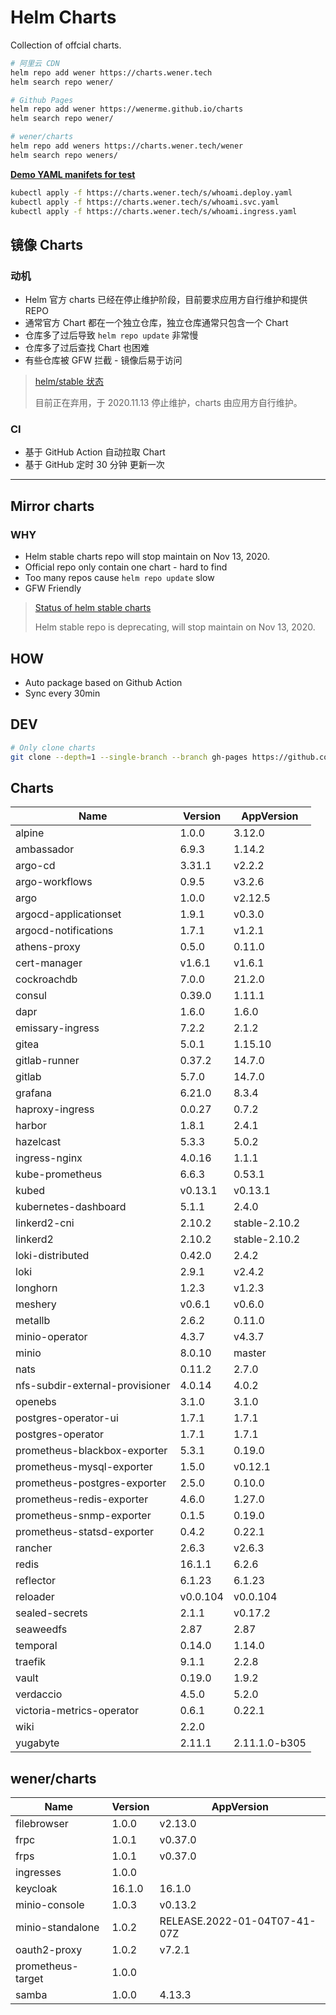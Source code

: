# Helm Charts

Collection of offcial charts.

```bash
# 阿里云 CDN
helm repo add wener https://charts.wener.tech
helm search repo wener/

# Github Pages
helm repo add wener https://wenerme.github.io/charts
helm search repo wener/

# wener/charts
helm repo add weners https://charts.wener.tech/wener
helm search repo weners/
```

**[Demo YAML manifets for test](https://github.com/wenerme/charts/tree/master/public/s)**

```bash
kubectl apply -f https://charts.wener.tech/s/whoami.deploy.yaml
kubectl apply -f https://charts.wener.tech/s/whoami.svc.yaml
kubectl apply -f https://charts.wener.tech/s/whoami.ingress.yaml
```

## 镜像 Charts

### 动机

- Helm 官方 charts 已经在停止维护阶段，目前要求应用方自行维护和提供 REPO
- 通常官方 Chart 都在一个独立仓库，独立仓库通常只包含一个 Chart
- 仓库多了过后导致 `helm repo update` 非常慢
- 仓库多了过后查找 Chart 也困难
- 有些仓库被 GFW 拦截 - 镜像后易于访问

> [helm/stable 状态 ](https://github.com/helm/charts#status-of-the-project)
>
> 目前正在弃用，于 2020.11.13 停止维护，charts 由应用方自行维护。

### CI

- 基于 GitHub Action 自动拉取 Chart
- 基于 GitHub 定时 30 分钟 更新一次

---

## Mirror charts

### WHY

- Helm stable charts repo will stop maintain on Nov 13, 2020.
- Official repo only contain one chart - hard to find
- Too many repos cause `helm repo update` slow
- GFW Friendly

> [Status of helm stable charts](https://github.com/helm/charts#status-of-the-project)
>
> Helm stable repo is deprecating, will stop maintain on Nov 13, 2020.

## HOW

- Auto package based on Github Action
- Sync every 30min

## DEV

```bash
# Only clone charts
git clone --depth=1 --single-branch --branch gh-pages https://github.com/wenerme/charts charts
```
## Charts

| Name | Version | AppVersion |
|------|---------|------------|
| alpine | 1.0.0 | 3.12.0 |
| ambassador | 6.9.3 | 1.14.2 |
| argo-cd | 3.31.1 | v2.2.2 |
| argo-workflows | 0.9.5 | v3.2.6 |
| argo | 1.0.0 | v2.12.5 |
| argocd-applicationset | 1.9.1 | v0.3.0 |
| argocd-notifications | 1.7.1 | v1.2.1 |
| athens-proxy | 0.5.0 | 0.11.0 |
| cert-manager | v1.6.1 | v1.6.1 |
| cockroachdb | 7.0.0 | 21.2.0 |
| consul | 0.39.0 | 1.11.1 |
| dapr | 1.6.0 | 1.6.0 |
| emissary-ingress | 7.2.2 | 2.1.2 |
| gitea | 5.0.1 | 1.15.10 |
| gitlab-runner | 0.37.2 | 14.7.0 |
| gitlab | 5.7.0 | 14.7.0 |
| grafana | 6.21.0 | 8.3.4 |
| haproxy-ingress | 0.0.27 | 0.7.2 |
| harbor | 1.8.1 | 2.4.1 |
| hazelcast | 5.3.3 | 5.0.2 |
| ingress-nginx | 4.0.16 | 1.1.1 |
| kube-prometheus | 6.6.3 | 0.53.1 |
| kubed | v0.13.1 | v0.13.1 |
| kubernetes-dashboard | 5.1.1 | 2.4.0 |
| linkerd2-cni | 2.10.2 | stable-2.10.2 |
| linkerd2 | 2.10.2 | stable-2.10.2 |
| loki-distributed | 0.42.0 | 2.4.2 |
| loki | 2.9.1 | v2.4.2 |
| longhorn | 1.2.3 | v1.2.3 |
| meshery | v0.6.1 | v0.6.0 |
| metallb | 2.6.2 | 0.11.0 |
| minio-operator | 4.3.7 | v4.3.7 |
| minio | 8.0.10 | master |
| nats | 0.11.2 | 2.7.0 |
| nfs-subdir-external-provisioner | 4.0.14 | 4.0.2 |
| openebs | 3.1.0 | 3.1.0 |
| postgres-operator-ui | 1.7.1 | 1.7.1 |
| postgres-operator | 1.7.1 | 1.7.1 |
| prometheus-blackbox-exporter | 5.3.1 | 0.19.0 |
| prometheus-mysql-exporter | 1.5.0 | v0.12.1 |
| prometheus-postgres-exporter | 2.5.0 | 0.10.0 |
| prometheus-redis-exporter | 4.6.0 | 1.27.0 |
| prometheus-snmp-exporter | 0.1.5 | 0.19.0 |
| prometheus-statsd-exporter | 0.4.2 | 0.22.1 |
| rancher | 2.6.3 | v2.6.3 |
| redis | 16.1.1 | 6.2.6 |
| reflector | 6.1.23 | 6.1.23 |
| reloader | v0.0.104 | v0.0.104 |
| sealed-secrets | 2.1.1 | v0.17.2 |
| seaweedfs | 2.87 | 2.87 |
| temporal | 0.14.0 | 1.14.0 |
| traefik | 9.1.1 | 2.2.8 |
| vault | 0.19.0 | 1.9.2 |
| verdaccio | 4.5.0 | 5.2.0 |
| victoria-metrics-operator | 0.6.1 | 0.22.1 |
| wiki | 2.2.0 |  |
| yugabyte | 2.11.1 | 2.11.1.0-b305 |

## wener/charts

| Name | Version | AppVersion |
|------|---------|------------|
| filebrowser | 1.0.0 | v2.13.0 |
| frpc | 1.0.1 | v0.37.0 |
| frps | 1.0.1 | v0.37.0 |
| ingresses | 1.0.0 |  |
| keycloak | 16.1.0 | 16.1.0 |
| minio-console | 1.0.3 | v0.13.2 |
| minio-standalone | 1.0.2 | RELEASE.2022-01-04T07-41-07Z |
| oauth2-proxy | 1.0.2 | v7.2.1 |
| prometheus-target | 1.0.0 |  |
| samba | 1.0.0 | 4.13.3 |
